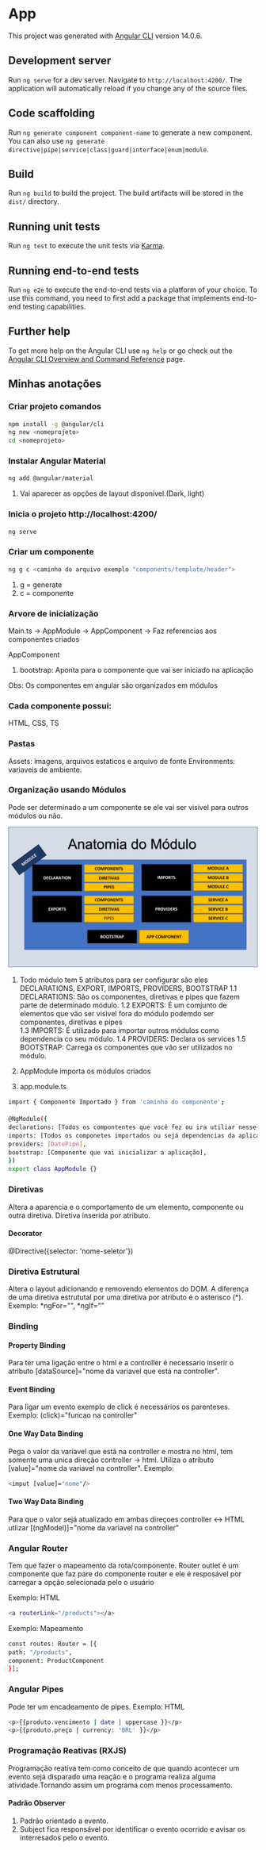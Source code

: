 # App

This project was generated with [Angular CLI](https://github.com/angular/angular-cli) version 14.0.6.

## Development server

Run `ng serve` for a dev server. Navigate to `http://localhost:4200/`. The application will automatically reload if you change any of the source files.

## Code scaffolding

Run `ng generate component component-name` to generate a new component. You can also use `ng generate directive|pipe|service|class|guard|interface|enum|module`.

## Build

Run `ng build` to build the project. The build artifacts will be stored in the `dist/` directory.

## Running unit tests

Run `ng test` to execute the unit tests via [Karma](https://karma-runner.github.io).

## Running end-to-end tests

Run `ng e2e` to execute the end-to-end tests via a platform of your choice. To use this command, you need to first add a package that implements end-to-end testing capabilities.

## Further help

To get more help on the Angular CLI use `ng help` or go check out the [Angular CLI Overview and Command Reference](https://angular.io/cli) page.

## Minhas anotações

### Criar projeto comandos

```sh
npm install -g @angular/cli
ng new <nomeprojeto>
cd <nomeprojeto>
```

### Instalar Angular Material

```sh
ng add @angular/material
```

1. Vai aparecer as opções de layout disponivel.(Dark, light)

### Inicia o projeto http://localhost:4200/

```sh
ng serve
```

### Criar um componente

```sh
ng g c <caminho do arquivo exemplo "components/template/header">
```

1. g = generate
2. c = componente

### Arvore de inicialização

Main.ts -> AppModule -> AppComponent -> Faz referencias aos componentes criados

AppComponent

1. bootstrap: Aponta para o componente que vai ser iniciado na aplicação

Obs: Os componentes em angular são organizados em módulos

### Cada componente possui:

HTML, CSS, TS

### Pastas

Assets: imagens, arquivos estaticos e arquivo de fonte
Environments: variaveis de ambiente.

### Organização usando Módulos

Pode ser determinado a um componente se ele vai ser visivel para outros módulos ou não.

![alt text](https://github.com/DanielSCaldeira/Moeda/blob/main/app/src/assets/imagem/anatomia-modulo.png?raw=true)

1. Todo módulo tem 5 atributos para ser configurar são eles DECLARATIONS, EXPORT, IMPORTS, PROVIDERS, BOOTSTRAP
   1.1 DECLARATIONS: São os componentes, diretivas e pipes que fazem parte de determinado módulo.
   1.2 EXPORTS: É um comjunto de elementos que vão ser visivel fora do módulo podemdo ser componentes, diretivas e pipes  
   1.3 IMPORTS: É utilizado para importar outros módulos como dependencia co seu módulo.
   1.4 PROVIDERS: Declara os services
   1.5 BOOTSTRAP: Carrega os componentes que vão ser utilizados no módulo.

2. AppModule importa os módulos criados

3. app.module.ts

```sh
import { Componente Importado } from 'caminho do componente';

@NgModule({
declarations: [Todos os compontentes que você fez ou ira utiliar nesse módulo],
imports: [Todos os componetes importados ou sejá dependencias da aplicação],
providers: [DatePipe],
bootstrap: [Componente que vai inicializar a aplicação],
})
export class AppModule {}
```

### Diretivas

Altera a aparencia e o comportamento de um elemento, componente ou outra diretiva. Diretiva inserida por atributo.

#### Decorator

@Directive({selector: 'nome-seletor'})

### Diretiva Estrutural

Altera o layout adicionando e removendo elementos do DOM.
A diferença de uma diretiva estrututal por uma diretiva por atributo é o asterisco (*).
Exemplo: *ngFor="", \*ngIf=""

### Binding

#### Property Binding

Para ter uma ligação entre o html e a controller é necessario inserir o atributo [dataSource]="nome da variavel que está na controller".

#### Event Binding

Para ligar um evento exemplo de click é necessários os parenteses. Exemplo: (click)="funcao na controller"

#### One Way Data Binding

Pega o valor da variavel que está na controller e mostra no html, tem somente uma unica direção controller -> html. Utiliza o atributo [value]="nome da variavel na controller". Exemplo:

```sh
<imput [value]="nome"/>
```

#### Two Way Data Binding

Para que o valor sejá atualizado em ambas direçoes controller <-> HTML utlizar [(ngModel)]="nome da variavel na controller"

### Angular Router

Tem que fazer o mapeamento da rota/componente.
Router outlet é um componente que faz pare do componente router e ele é resposável por carregar a opção selecionada pelo o usuário

Exemplo: HTML

```sh
<a routerLink="/products"></a>
```

Exemplo: Mapeamento

```sh
const routes: Router = [{
path: "/products",
component: ProductComponent
}];
```

### Angular Pipes

Pode ter um encadeamento de pipes.
Exemplo: HTML

```sh
<p>{{produto.vencimento | date | uppercase }}</p>
<p>{{produto.preço | currency: 'BRL' }}</p>
```

### Programação Reativas (RXJS)

Programação reativa tem como conceito de que quando acontecer um evento sejá disparado uma reação e o programa realiza alguma atividade.Tornando assim um programa com menos processamento.

#### Padrão Observer

1. Padrão orientado a evento.
2. Subject fica responsável por identificar o evento ocorrido e avisar os interresados pelo o evento.
